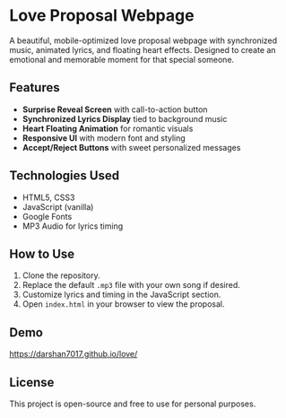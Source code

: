 # Love Proposal Webpage

A beautiful, mobile-optimized love proposal webpage with synchronized music, animated lyrics, and floating heart effects. Designed to create an emotional and memorable moment for that special someone.

## Features

- **Surprise Reveal Screen** with call-to-action button
- **Synchronized Lyrics Display** tied to background music
- **Heart Floating Animation** for romantic visuals
- **Responsive UI** with modern font and styling
- **Accept/Reject Buttons** with sweet personalized messages

## Technologies Used

- HTML5, CSS3
- JavaScript (vanilla)
- Google Fonts
- MP3 Audio for lyrics timing

## How to Use

1. Clone the repository.
2. Replace the default `.mp3` file with your own song if desired.
3. Customize lyrics and timing in the JavaScript section.
4. Open `index.html` in your browser to view the proposal.

## Demo

https://darshan7017.github.io/love/

## License

This project is open-source and free to use for personal purposes.
